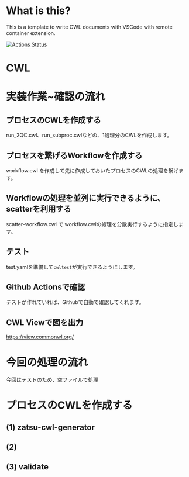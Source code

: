 # What is this?
This is a template to write CWL documents with VSCode with remote container extension.



[![Actions Status](https://github.com/ykitanob/kitano/workflows/CI/badge.svg)](https://github.com/ykitanob/kitano/actions) 

# CWL
# 実装作業~確認の流れ
## プロセスのCWLを作成する
run_2QC.cwl、run_subproc.cwlなどの、1処理分のCWLを作成します。


## プロセスを繋げるWorkflowを作成する
workflow.cwl を作成して先に作成しておいたプロセスのCWLの処理を繋げます。

## Workflowの処理を並列に実行できるように、scatterを利用する
scatter-workflow.cwl で workflow.cwlの処理を分散実行するように指定します。

## テスト
test.yamlを準備して`cwltest`が実行できるようにします。

## Github Actionsで確認
テストが作れていれば、Githubで自動で確認してくれます。

## CWL Viewで図を出力
https://view.commonwl.org/

# 今回の処理の流れ
今回はテストのため、空ファイルで処理

# プロセスのCWLを作成する
## (1) zatsu-cwl-generator
## (2) 
## (3) validate